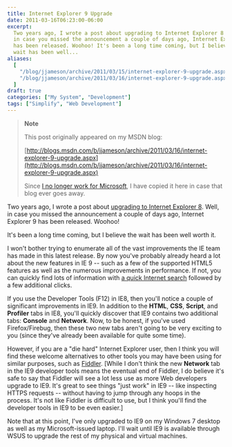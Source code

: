 ```yaml
---
title: Internet Explorer 9 Upgrade
date: 2011-03-16T06:23:00-06:00
excerpt:
  Two years ago, I wrote a post about upgrading to Internet Explorer 8 . Well,
  in case you missed the announcement a couple of days ago, Internet Explorer 9
  has been released. Woohoo! It's been a long time coming, but I believe the
  wait has been well...
aliases:
  [
    "/blog/jjameson/archive/2011/03/15/internet-explorer-9-upgrade.aspx",
    "/blog/jjameson/archive/2011/03/16/internet-explorer-9-upgrade.aspx",
  ]
draft: true
categories: ["My System", "Development"]
tags: ["Simplify", "Web Development"]
---
```


> **Note**
>
> This post originally appeared on my MSDN blog:
>
> [http://blogs.msdn.com/b/jjameson/archive/2011/03/16/internet-explorer-9-upgrade.aspx](http://blogs.msdn.com/b/jjameson/archive/2011/03/16/internet-explorer-9-upgrade.aspx)
>
> Since
> [I no longer work for Microsoft](/blog/jjameson/2011/09/02/last-day-with-microsoft),
> I have copied it here in case that blog ever goes away.

Two years ago, I wrote a post about
[upgrading to Internet Explorer 8](/blog/jjameson/2009/03/24/internet-explorer-8-upgrade).
Well, in case you missed the announcement a couple of days ago, Internet
Explorer 9 has been released. Woohoo!

It's been a long time coming, but I believe the wait has been well worth it.

I won't bother trying to enumerate all of the vast improvements the IE team has
made in this latest release. By now you've probably already heard a lot about
the new features in IE 9 -- such as a few of the supported HTML5 features as
well as the numerous improvements in performance. If not, you can quickly find
lots of information with
[a quick Internet search](http://www.bing.com/search?q=IE+9) followed by a few
additional clicks.

If you use the Developer Tools (F12) in IE8, then you'll notice a couple of
significant improvements in IE9. In addition to the **HTML**, **CSS**,
**Script**, and **Profiler** tabs in IE8, you'll quickly discover that IE9
contains two additional tabs: **Console** and **Network**. Now, to be honest, if
you've used Firefox/Firebug, then these two new tabs aren't going to be very
exciting to you (since they've already been available for quite some time).

However, if you are a "die hard" Internet Explorer user, then I think you will
find these welcome alternatives to other tools you may have been using for
similar purposes, such as [Fiddler](http://www.fiddler2.com). [While I don't
think the new **Network** tab in the IE9 developer tools means the eventual end
of Fiddler, I do believe it's safe to say that Fiddler will see a lot less use
as more Web developers upgrade to IE9. It's great to see things "just work" in
IE9 -- like inspecting HTTPS requests -- without having to jump through any
hoops in the process. It's not like Fiddler is difficult to use, but I think
you'll find the developer tools in IE9 to be even easier.]

Note that at this point, I've only upgraded to IE9 on my Windows 7 desktop as
well as my Microsoft-issued laptop. I'll wait until IE9 is available through
WSUS to upgrade the rest of my physical and virtual machines.
